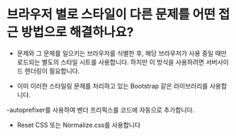 # 브라우저 별로 스타일이 다른 문제를 어떤 접근 방법으로 해결하나요? #

- 문제와 그 문제를 일으키는 브라우저를 식별한 후, 해당 브라우저가 사용 중일 때만 로드되는 별도의 스타일 시트를 사용합니다.
하지만 이 방식을 사용하려면 서버사이드 렌더링이 필요합니다.

- 이미 이러한 스타일링 문제를 처리하고 있는 Bootstrap 같은 라이브러리를 사용합니다.

-autoprefixer를 사용하여 벤더 프리픽스를 코드에 자동으로 추가합니다.

- Reset CSS 또는 Normalize.css를 사용합니다
